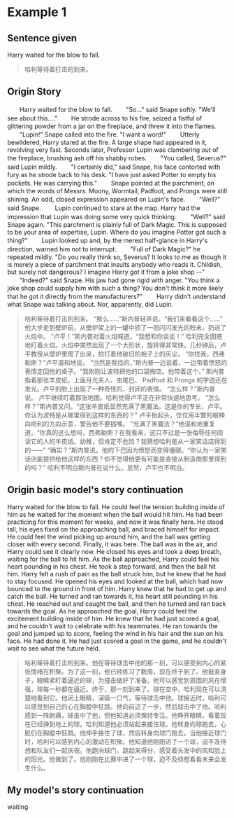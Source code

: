 # Example 1

## Sentence given

Harry waited for the blow to fall.

> 哈利等待着打击的到来。

## Origin Story

　　Harry waited for the blow to fall.
　　"So..." said Snape softly. "We'll see about this...."
　　He strode across to his fire, seized a fistful of glittering powder from a jar on the fireplace, and threw it into the flames.
　　"Lupin!" Snape called into the fire. "I want a word!"
　　Utterly bewildered, Harry stared at the fire. A large shape had appeared in it, revolving very fast. Seconds later, Professor Lupin was clambering out of the fireplace, brushing ash off his shabby robes.
　　"You called, Severus?" said Lupin mildly.
　　"I certainly did," said Snape, his face contorted with fury as he strode back to his desk. "I have just asked Potter to empty his pockets. He was carrying this."
　　Snape pointed at the parchment, on which the words of Messrs. Moony, Wormtail, Padfoot, and Prongs were still shining. An odd, closed expression appeared on Lupin's face.
　　"Well?" said Snape.
　　Lupin continued to stare at the map. Harry had the impression that Lupin was doing some very quick thinking.
　　"Well?" said Snape again. "This parchment is plainly full of Dark Magic. This is supposed to be your area of expertise, Lupin. Where do you imagine Potter got such a thing?"
　　Lupin looked up and, by the merest half-glance in Harry's direction, warned him not to interrupt.
　　"Full of Dark Magic?" he repeated mildly. "Do you really think so, Severus? It looks to me as though it is merely a piece of parchment that insults anybody who reads it. Childish, but surely not dangerous? I imagine Harry got it from a joke shop --"
　　"Indeed?" said Snape. His jaw had gone rigid with anger. "You think a joke shop could supply him with such a thing? You don't think it more likely that he got it directly from the manufacturers?"
　　Harry didn't understand what Snape was talking about. Nor, apparently, did Lupin.

> 哈利等待着打击的到来。 “那么……”斯内普轻声说。“我们来看看这个……” 他大步走到壁炉前，从壁炉架上的一罐中抓了一把闪闪发光的粉末，扔进了火焰中。 “卢平！”斯内普对着火焰喊道。“我想和你谈谈！” 哈利完全困惑地盯着火焰。火焰中突然出现了一个大形状，旋转得非常快。几秒钟后，卢平教授从壁炉里爬了出来，拍打着他破旧的袍子上的灰尘。 “你找我，西弗勒斯？”卢平温和地说。 “当然是我找的，”斯内普一边说着，一边带着愤怒的表情走回他的桌子。“我刚刚让波特把他的口袋掏空。他带着这个。” 斯内普指着那张羊皮纸，上面月光夫人、虫尾巴、 Padfoot 和 Prongs 的字迹还在发光。卢平的脸上出现了一种奇怪的、封闭的表情。 “怎么样？”斯内普说。 卢平继续盯着那张地图。哈利觉得卢平正在非常快速地思考。 “怎么样？”斯内普又问。“这张羊皮纸显然充满了黑魔法。这是你的专长，卢平。你认为波特是从哪里得到这样的东西的？” 卢平抬起头，仅仅用半瞥的眼神向哈利的方向示意，警告他不要插嘴。 “充满了黑魔法？”他温和地重复道。“你真的这么想吗，西弗勒斯？在我看来，这只不过是一张侮辱任何阅读它的人的羊皮纸。幼稚，但肯定不危险？我猜想哈利是从一家笑话店得到的——” “确实？”斯内普说。他的下巴因为愤怒而变得僵硬。“你认为一家笑话店能提供给他这样的东西？你不觉得他更有可能是直接从制造商那里得到的吗？” 哈利不明白斯内普在说什么。显然，卢平也不明白。

## Origin basic model's story continuation

Harry waited for the blow to fall. He could feel the tension building inside of him as he waited for the moment when the ball would hit him. He had been practicing for this moment for weeks, and now it was finally here. He stood tall, his eyes fixed on the approaching ball, and braced himself for impact. He could feel the wind picking up around him, and the ball was getting closer with every second. Finally, it was here. The ball was in the air, and Harry could see it clearly now. He closed his eyes and took a deep breath, waiting for the ball to hit him. As the ball approached, Harry could feel his heart pounding in his chest. He took a step forward, and then the ball hit him. Harry felt a rush of pain as the ball struck him, but he knew that he had to stay focused. He opened his eyes and looked at the ball, which had now bounced to the ground in front of him. Harry knew that he had to get up and catch the ball. He turned and ran towards it, his heart still pounding in his chest. He reached out and caught the ball, and then he turned and ran back towards the goal. As he approached the goal, Harry could feel the excitement building inside of him. He knew that he had just scored a goal, and he couldn't wait to celebrate with his teammates. He ran towards the goal and jumped up to score, feeling the wind in his hair and the sun on his face. He had done it. He had just scored a goal in the game, and he couldn't wait to see what the future held.

> 哈利等待着打击的到来。他在等待球击中他的那一刻，可以感受到内心的紧张情绪在积聚。为了这一刻，他已经练习了数周，现在终于到了。他挺直身子，眼睛紧盯着逼近的球，为撞击做好了准备。他可以感觉到周围的风在增强，球每一秒都在逼近。终于，那一刻到来了。球在空中，哈利现在可以清楚地看到它。他闭上眼睛，深吸一口气，等待球击中他。球接近时，哈利可以感觉到自己的心在胸膛中狂跳。他向前迈了一步，然后球击中了他。哈利感到一阵剧痛，球击中了他，但他知道必须保持专注。他睁开眼睛，看着现在已经弹到地上的球。哈利知道他必须站起来接住球。他转身向球跑去，心脏仍在胸膛中狂跳。他伸手接住了球，然后转身向球门跑去。当他接近球门时，哈利可以感到内心的激动在积聚。他知道他刚刚进了一个球，迫不及待想和队友们一起庆祝。他跑向球门，跳起来得分，感受着头发中的风和脸上的阳光。他做到了。他刚刚在比赛中进了一个球，迫不及待想看看未来会发生什么。

## My model's story continuation

waiting